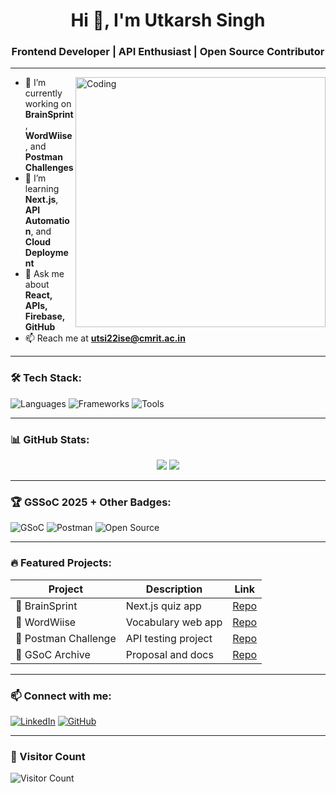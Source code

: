 <h1 align="center">Hi 👋, I'm Utkarsh Singh</h1>
<h3 align="center">Frontend Developer | API Enthusiast | Open Source Contributor</h3>

---

<img align="right" alt="Coding" width="400" src="https://cdn.dribbble.com/users/1708957/screenshots/4188877/media/5c3ab5cd5e6e11c2e748337b3f43b4f1.gif" />

- 🔭 I’m currently working on **BrainSprint**, **WordWiise**, and **Postman Challenges**
- 🌱 I’m learning **Next.js**, **API Automation**, and **Cloud Deployment**
- 💬 Ask me about **React, APIs, Firebase, GitHub**
- 📫 Reach me at **utsi22ise@cmrit.ac.in**

---

### 🛠️ Tech Stack:

![Languages](https://skillicons.dev/icons?i=js,ts,html,css,py,java,c,cpp)
![Frameworks](https://skillicons.dev/icons?i=react,nextjs,nodejs,tailwind)
![Tools](https://skillicons.dev/icons?i=git,github,postman,vscode)

---

### 📊 GitHub Stats:

<p align="center">
  <img src="https://github-readme-stats.vercel.app/api?username=Anoymous786&show_icons=true&theme=radical" />
  <img src="https://github-readme-stats.vercel.app/api/top-langs/?username=Anoymous786&layout=donut&theme=radical" />
</p>

---

### 🏆 GSSoC 2025 + Other Badges:

![GSoC](https://img.shields.io/badge/GSSOC-2025-orange?style=for-the-badge)
![Postman](https://img.shields.io/badge/Postman%20Student%20Expert-blue?style=for-the-badge)
![Open Source](https://img.shields.io/badge/Open%20Source-Contributor-brightgreen?style=for-the-badge)

---

### 🔥 Featured Projects:

| Project | Description | Link |
|--------|-------------|------|
| 🧠 BrainSprint | Next.js quiz app | [Repo](https://github.com/Anoymous786/BrainSprint-) |
| 📘 WordWiise | Vocabulary web app | [Repo](https://github.com/Anoymous786/wordWIise) |
| 📮 Postman Challenge | API testing project | [Repo](https://github.com/Anoymous786/Postman-Challenge) |
| 📂 GSoC Archive | Proposal and docs | [Repo](https://github.com/Anoymous786/GSoC_2025) |

---

### 📫 Connect with me:

[![LinkedIn](https://img.shields.io/badge/LinkedIn-blue?style=for-the-badge&logo=linkedin)](https://linkedin.com/in/your-profile)
[![GitHub](https://img.shields.io/badge/GitHub-black?style=for-the-badge&logo=github)](https://github.com/Anoymous786)

---

### 👀 Visitor Count

![Visitor Count](https://profile-counter.glitch.me/Anoymous786/count.svg)
